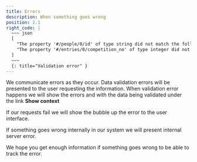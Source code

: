 ```yaml
---
title: Errors
description: When something goes wrong
position: 2.1
right_code: |
  ~~~ json
  [
    "The property '#/people/0/id' of type string did not match the following type: integer in schema file:///Users/jon/code/equipe_app/docs/api/schemas/entries.json#",
    "The property '#/entries/0/competition_no' of type integer did not match the following type: string in schema file:///Users/jon/code/equipe_app/docs/api/schemas/entries.json#"
  ]  
  ~~~
  {: title="Validation error" }
---
```

We communicate errors as they occur. Data validation errors will be presented to the user requesting the information. When validation error happens we will show the errors and with the data being validated under the link **Show context**

If our requests fail we will show the bubble up the error to the user interface.

If something goes wrong internally in our system we will present internal server error.

We hope you get enough information if something goes wrong to be able to track the error.
